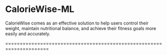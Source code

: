 # CalorieWise-ML
CalorieWise comes as an effective solution to help users control their weight, maintain nutritional balance, and achieve their fitness goals more easily and accurately.

=====================================================================
